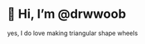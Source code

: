 # 👋 Hi, I’m @drwwoob

  yes, I do love making triangular shape wheels
  
<!---
drwwoob/drwwoob is a ✨ special ✨ repository because its `README.md` (this file) appears on your GitHub profile.
You can click the Preview link to take a look at your changes.
--->
